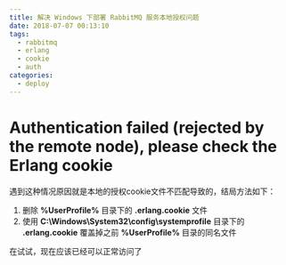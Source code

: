 ```yaml
---
title: 解决 Windows 下部署 RabbitMQ 服务本地授权问题
date: 2018-07-07 00:13:10
tags:
  - rabbitmq
  - erlang
  - cookie
  - auth
categories:
  - deploy
---
```

# Authentication failed (rejected by the remote node), please check the Erlang cookie
遇到这种情况原因就是本地的授权cookie文件不匹配导致的，结局方法如下：
1. 删除 **%UserProfile%** 目录下的 **.erlang.cookie** 文件
2. 使用 **C:\Windows\System32\config\systemprofile** 目录下的 **.erlang.cookie** 覆盖掉之前 **%UserProfile%** 目录的同名文件

在试试，现在应该已经可以正常访问了
